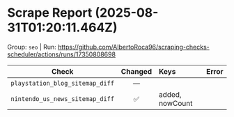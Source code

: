 # Scrape Report (2025-08-31T01:20:11.464Z)

Group: `seo`  |  Run: https://github.com/AlbertoRoca96/scraping-checks-scheduler/actions/runs/17350808698

| Check | Changed | Keys | Error |
|---|:---:|:--|:--|
| `playstation_blog_sitemap_diff` | — |  |  |
| `nintendo_us_news_sitemap_diff` | ✅ | added, nowCount |  |
